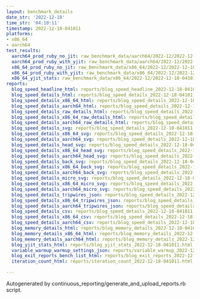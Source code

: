 ```yaml
---
layout: benchmark_details
date_str: '2022-12-18'
time_str: '04:10:11'
timestamp: 2022-12-18-041011
platforms:
- x86_64
- aarch64
test_results:
  aarch64_prod_ruby_no_jit: raw_benchmark_data/aarch64/2022-12/2022-12-18-041011_basic_benchmark_aarch64_prod_ruby_no_jit.json
  aarch64_prod_ruby_with_yjit: raw_benchmark_data/aarch64/2022-12/2022-12-18-041011_basic_benchmark_aarch64_prod_ruby_with_yjit.json
  x86_64_prod_ruby_no_jit: raw_benchmark_data/x86_64/2022-12/2022-12-18-041011_basic_benchmark_x86_64_prod_ruby_no_jit.json
  x86_64_prod_ruby_with_yjit: raw_benchmark_data/x86_64/2022-12/2022-12-18-041011_basic_benchmark_x86_64_prod_ruby_with_yjit.json
  x86_64_yjit_stats: raw_benchmark_data/x86_64/2022-12/2022-12-18-041011_basic_benchmark_x86_64_yjit_stats.json
reports:
  blog_speed_headline_html: reports/blog_speed_headline_2022-12-18-041011.html
  blog_speed_details_html: reports/blog_speed_details_2022-12-18-041011.html
  blog_speed_details_x86_64_html: reports/blog_speed_details_2022-12-18-041011.x86_64.html
  blog_speed_details_aarch64_html: reports/blog_speed_details_2022-12-18-041011.aarch64.html
  blog_speed_details_raw_details_html: reports/blog_speed_details_2022-12-18-041011.raw_details.html
  blog_speed_details_x86_64_raw_details_html: reports/blog_speed_details_2022-12-18-041011.x86_64.raw_details.html
  blog_speed_details_aarch64_raw_details_html: reports/blog_speed_details_2022-12-18-041011.aarch64.raw_details.html
  blog_speed_details_svg: reports/blog_speed_details_2022-12-18-041011.svg
  blog_speed_details_x86_64_svg: reports/blog_speed_details_2022-12-18-041011.x86_64.svg
  blog_speed_details_aarch64_svg: reports/blog_speed_details_2022-12-18-041011.aarch64.svg
  blog_speed_details_head_svg: reports/blog_speed_details_2022-12-18-041011.head.svg
  blog_speed_details_x86_64_head_svg: reports/blog_speed_details_2022-12-18-041011.x86_64.head.svg
  blog_speed_details_aarch64_head_svg: reports/blog_speed_details_2022-12-18-041011.aarch64.head.svg
  blog_speed_details_back_svg: reports/blog_speed_details_2022-12-18-041011.back.svg
  blog_speed_details_x86_64_back_svg: reports/blog_speed_details_2022-12-18-041011.x86_64.back.svg
  blog_speed_details_aarch64_back_svg: reports/blog_speed_details_2022-12-18-041011.aarch64.back.svg
  blog_speed_details_micro_svg: reports/blog_speed_details_2022-12-18-041011.micro.svg
  blog_speed_details_x86_64_micro_svg: reports/blog_speed_details_2022-12-18-041011.x86_64.micro.svg
  blog_speed_details_aarch64_micro_svg: reports/blog_speed_details_2022-12-18-041011.aarch64.micro.svg
  blog_speed_details_tripwires_json: reports/blog_speed_details_2022-12-18-041011.tripwires.json
  blog_speed_details_x86_64_tripwires_json: reports/blog_speed_details_2022-12-18-041011.x86_64.tripwires.json
  blog_speed_details_aarch64_tripwires_json: reports/blog_speed_details_2022-12-18-041011.aarch64.tripwires.json
  blog_speed_details_csv: reports/blog_speed_details_2022-12-18-041011.csv
  blog_speed_details_x86_64_csv: reports/blog_speed_details_2022-12-18-041011.x86_64.csv
  blog_speed_details_aarch64_csv: reports/blog_speed_details_2022-12-18-041011.aarch64.csv
  blog_memory_details_html: reports/blog_memory_details_2022-12-18-041011.html
  blog_memory_details_x86_64_html: reports/blog_memory_details_2022-12-18-041011.x86_64.html
  blog_memory_details_aarch64_html: reports/blog_memory_details_2022-12-18-041011.aarch64.html
  blog_yjit_stats_html: reports/blog_yjit_stats_2022-12-18-041011.html
  variable_warmup_warmup_settings_json: reports/variable_warmup_2022-12-18-041011.warmup_settings.json
  blog_exit_reports_bench_list_html: reports/blog_exit_reports_2022-12-18-041011.bench_list.html
  iteration_count_html: reports/iteration_count_2022-12-18-041011.html

---
```

Autogenerated by continuous_reporting/generate_and_upload_reports.rb script.
